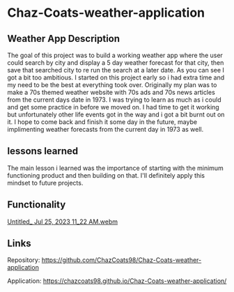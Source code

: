 # Chaz-Coats-weather-application
## Weather App Description
The goal of this project was to build a working weather app where the user could search by city and display a 5 day weather forecast for that city, then save that searched city to re run the search at a later date. As you can see I got a bit too ambitious. I started on this project early so i had extra time and my need to be the best at everything took over. Originally my plan was to make a 70s themed weather website with 70s ads and 70s news articles from the current days date in 1973. I was trying to learn as much as i could and get some practice in before we moved on. I had time to get it working but unfortunately other life events got in the way and i got a bit burnt out on it. I hope to come back and finish it some day in the future, maybe implimenting weather forecasts from the current day in 1973 as well. 

## lessons learned
The main lesson i learned was the importance of starting with the minimum functioning product and then building on that. I'll definitely apply this mindset to future projects.

## Functionality 
[Untitled_ Jul 25, 2023 11_22 AM.webm](https://github.com/ChazCoats98/Chaz-Coats-weather-application/assets/134428862/c0c6d020-9f7e-4200-851b-7107cf1059e5)





## Links 
Repository: https://github.com/ChazCoats98/Chaz-Coats-weather-application

Application: https://chazcoats98.github.io/Chaz-Coats-weather-application/
